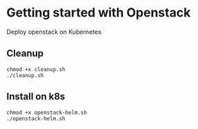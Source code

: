 # Getting started with Openstack

Deploy openstack on Kubernetes

## Cleanup

```
chmod +x cleanup.sh
./cleanup.sh
```

## Install on k8s

```
chmod +x openstack-helm.sh
./openstack-helm.sh
```
